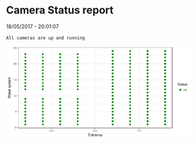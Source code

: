 Camera Status report
================
18/05/2017 - 20:01:07

    All cameras are up and running

![](camreport_files/figure-markdown_github/unnamed-chunk-2-1.png)
